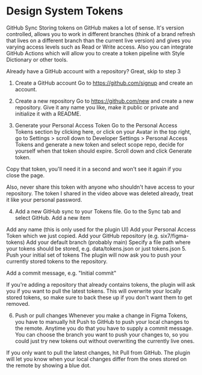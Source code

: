 # Design System Tokens

GitHub Sync
Storing tokens on GitHub makes a lot of sense. It's version controlled, allows you to work in different branches (think of a brand refresh that lives on a different branch than the current live version) and gives you varying access levels such as Read or Write access. Also you can integrate GitHub Actions which will allow you to create a token pipeline with Style Dictionary or other tools.

Already have a GitHub account with a repository? Great, skip to step 3

1. Create a GitHub account
Go to https://github.com/signup and create an account.

2. Create a new repository
Go to https://github.com/new and create a new repository. Give it any name you like, make it public or private and initialize it with a README.

3. Generate your Personal Access Token
Go to the Personal Access Tokens section by clicking here, or click on your Avatar in the top right, go to Settings > scroll down to Developer Settings > Personal Access Tokens and generate a new token and select scope repo, decide for yourself when that token should expire. Scroll down and click Generate token.

Copy that token, you'll need it in a second and won't see it again if you close the page.

Also, never share this token with anyone who shouldn't have access to your repository. The token I shared in the video above was deleted already, treat it like your personal password.

4. Add a new GitHub sync to your Tokens file.
Go to the Sync tab and select GitHub. Add a new item

Add any name (this is only used for the plugin UI)
Add your Personal Access Token which we just copied.
Add your GitHub repository (e.g. six7/figma-tokens)
Add your default branch (probably main)
Specify a file path where your tokens should be stored, e.g. data/tokens.json or just tokens.json
5. Push your initial set of tokens
The plugin will now ask you to push your currently stored tokens to the repository.

Add a commit message, e.g. "Initial commit"

If you're adding a repository that already contains tokens, the plugin will ask you if you want to pull the latest tokens. This will overwrite your locally stored tokens, so make sure to back these up if you don't want them to get removed.

6. Push or pull changes
Whenever you make a change in Figma Tokens, you have to manually hit Push to GitHub to push your local changes to the remote. Anytime you do that you have to supply a commit message. You can choose the branch you want to push your changes to, so you could just try new tokens out without overwriting the currently live ones.

If you only want to pull the latest changes, hit Pull from GitHub. The plugin will let you know when your local changes differ from the ones stored on the remote by showing a blue dot.
